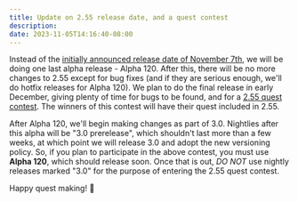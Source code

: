 ```yaml
---
title: Update on 2.55 release date, and a quest contest
description: 
date: 2023-11-05T14:16:40-08:00
---
```


Instead of the [initially announced release date of November 7th](https://zquestclassic.com/news/2023-10-20-announcing-2.55-final/), we will be doing one last alpha release - Alpha 120. After this, there will be no more changes to 2.55 except for bug fixes (and if they are serious enough, we'll do hotfix releases for Alpha 120). We plan to do the final release in early December, giving plenty of time for bugs to be found, and for a [2.55 quest contest](https://www.purezc.net/forums/index.php?showtopic=78504). The winners of this contest will have their quest included in 2.55.

After Alpha 120, we'll begin making changes as part of 3.0. Nightlies after this alpha will be "3.0 prerelease", which shouldn't last more than a few weeks, at which point we will release 3.0 and adopt the new versioning policy. So, if you plan to participate in the above contest, you must use **Alpha 120**, which should release soon. Once that is out, _DO NOT_ use nightly releases marked "3.0" for the purpose of entering the 2.55 quest contest.

Happy quest making! 🎉
